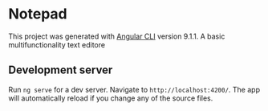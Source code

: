 # Notepad

This project was generated with [Angular CLI](https://github.com/angular/angular-cli) version 9.1.1.
A basic multifunctionality text editore

## Development server

Run `ng serve` for a dev server. Navigate to `http://localhost:4200/`. The app will automatically reload if you change any of the source files.
